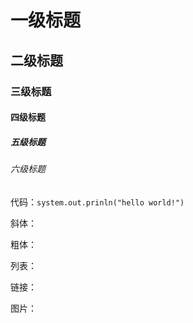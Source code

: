 # 一级标题
## 二级标题
### 三级标题
#### 四级标题
##### 五级标题
###### 六级标题

代码：`system.out.prinln("hello world!")`

斜体：

粗体：

列表：

链接：

图片：